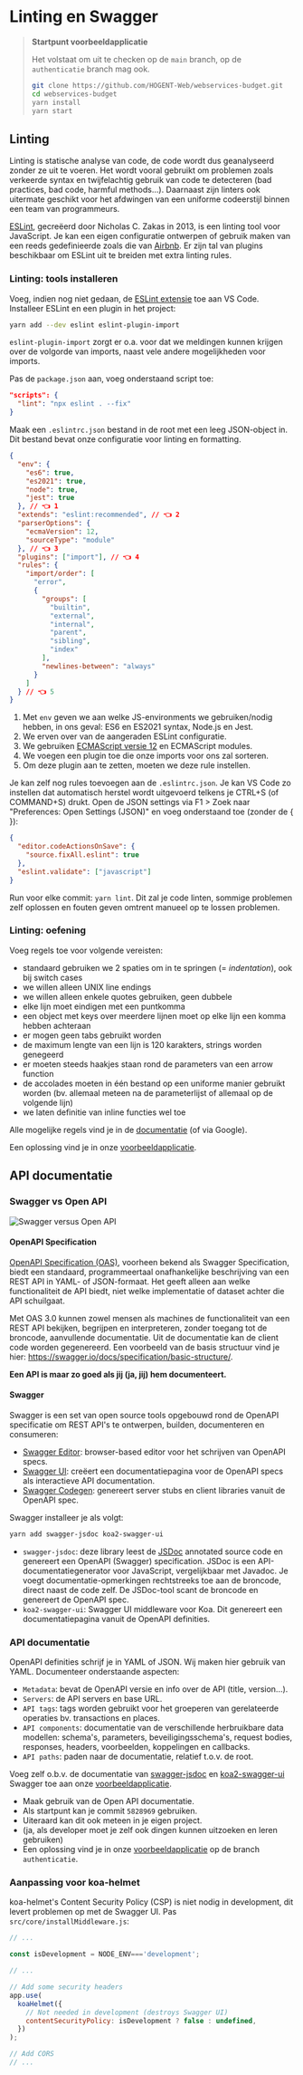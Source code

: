 # Linting en Swagger

> **Startpunt voorbeeldapplicatie**
>
> Het volstaat om uit te checken op de `main` branch, op de `authenticatie` branch mag ook.
>
> ```bash
> git clone https://github.com/HOGENT-Web/webservices-budget.git
> cd webservices-budget
> yarn install
> yarn start
> ```

## Linting

Linting is statische analyse van code, de code wordt dus geanalyseerd zonder ze uit te voeren. Het wordt vooral gebruikt om problemen zoals verkeerde syntax en twijfelachtig gebruik van code te detecteren (bad practices, bad code, harmful methods...). Daarnaast zijn linters ook uitermate geschikt voor het afdwingen van een uniforme codeerstijl binnen een team van programmeurs.

[ESLint](https://github.com/eslint/eslint), gecreëerd door Nicholas C. Zakas in 2013, is een linting tool voor JavaScript. Je kan een eigen configuratie ontwerpen of gebruik maken van een reeds gedefinieerde zoals die van [Airbnb](https://github.com/airbnb/javascript). Er zijn tal van plugins beschikbaar om ESLint uit te breiden met extra linting rules.

### Linting: tools installeren

Voeg, indien nog niet gedaan, de [ESLint extensie](https://marketplace.visualstudio.com/items?itemName=dbaeumer.vscode-eslint) toe aan VS Code. Installeer ESLint en een plugin in het project:

```bash
yarn add --dev eslint eslint-plugin-import
```

`eslint-plugin-import` zorgt er o.a. voor dat we meldingen kunnen krijgen over de volgorde van imports, naast vele andere mogelijkheden voor imports.

Pas de `package.json` aan, voeg onderstaand script toe:

```json
"scripts": {
  "lint": "npx eslint . --fix"
}
```

Maak een `.eslintrc.json` bestand in de root met een leeg JSON-object in. Dit bestand bevat onze configuratie voor linting en formatting.

<!-- cspell:disable -->
```json
{
  "env": {
    "es6": true,
    "es2021": true,
    "node": true,
    "jest": true
  }, // 👈 1
  "extends": "eslint:recommended", // 👈 2
  "parserOptions": {
    "ecmaVersion": 12,
    "sourceType": "module"
  }, // 👈 3
  "plugins": ["import"], // 👈 4
  "rules": {
    "import/order": [
      "error",
      {
        "groups": [
          "builtin",
          "external",
          "internal",
          "parent",
          "sibling",
          "index"
        ],
        "newlines-between": "always"
      }
    ]
  } // 👈 5
}
```
<!-- cspell:enable -->

1. Met `env` geven we aan welke JS-environments we gebruiken/nodig hebben, in ons geval: ES6 en ES2021 syntax, Node.js en Jest.
2. We erven over van de aangeraden ESLint configuratie.
3. We gebruiken [ECMAScript versie 12](https://dev.to/naimlatifi5/ecmascript-2021-es12-new-features-2l67) en ECMAScript modules.
4. We voegen een plugin toe die onze imports voor ons zal sorteren.
5. Om deze plugin aan te zetten, moeten we deze rule instellen.

Je kan zelf nog rules toevoegen aan de `.eslintrc.json`. Je kan VS Code zo instellen dat automatisch herstel wordt uitgevoerd telkens je CTRL+S (of COMMAND+S) drukt. Open de JSON settings via F1 > Zoek naar "Preferences: Open Settings (JSON)" en voeg onderstaand toe (zonder de { }):

```json
{
  "editor.codeActionsOnSave": {
    "source.fixAll.eslint": true
  },
  "eslint.validate": ["javascript"]
}
```

Run voor elke commit: `yarn lint`. Dit zal je code linten, sommige problemen zelf oplossen en fouten geven omtrent manueel op te lossen problemen.

### Linting: oefening

Voeg regels toe voor volgende vereisten:

- standaard gebruiken we 2 spaties om in te springen (= *indentation*), ook bij switch cases
- we willen alleen UNIX line endings
- we willen alleen enkele quotes gebruiken, geen dubbele
- elke lijn moet eindigen met een puntkomma
- een object met keys over meerdere lijnen moet op elke lijn een komma hebben achteraan
- er mogen geen tabs gebruikt worden
- de maximum lengte van een lijn is 120 karakters, strings worden genegeerd
- er moeten steeds haakjes staan rond de parameters van een arrow function
- de accolades moeten in één bestand op een uniforme manier gebruikt worden (bv. allemaal meteen na de parameterlijst of allemaal op de volgende lijn)
- we laten definitie van inline functies wel toe

Alle mogelijke regels vind je in de [documentatie](https://eslint.org/docs/latest/rules/) (of via Google).

Een oplossing vind je in onze [voorbeeldapplicatie](https://github.com/HOGENT-Web/webservices-budget).

## API documentatie

### Swagger vs Open API

![Swagger versus Open API](./images/swagger.png)

#### OpenAPI Specification

[OpenAPI Specification (OAS)](https://swagger.io/specification/), voorheen bekend als Swagger Specification, biedt een standaard, programmeertaal onafhankelijke beschrijving van een REST API in YAML- of JSON-formaat. Het geeft alleen aan welke functionaliteit de API biedt, niet welke implementatie of dataset achter die API schuilgaat.

Met OAS 3.0 kunnen zowel mensen als machines de functionaliteit van een REST API bekijken, begrijpen en interpreteren, zonder toegang tot de broncode, aanvullende documentatie. Uit de documentatie kan de client code worden gegenereerd. Een voorbeeld van de basis structuur vind je hier: <https://swagger.io/docs/specification/basic-structure/>.

**Een API is maar zo goed als jij (ja, jij) hem documenteert.**

#### Swagger

Swagger is een set van open source tools opgebouwd rond de OpenAPI specificatie om REST API's te ontwerpen, builden, documenteren en consumeren:

- [Swagger Editor](https://editor.swagger.io/): browser-based editor voor het schrijven van OpenAPI specs.
- [Swagger UI](https://swagger.io/tools/swagger-ui/): creëert een documentatiepagina voor de OpenAPI specs als interactieve API documentation.
- [Swagger Codegen](https://github.com/swagger-api/swagger-codegen): genereert server stubs en client libraries vanuit de OpenAPI spec.

Swagger installeer je als volgt:

```bash
yarn add swagger-jsdoc koa2-swagger-ui
```

- `swagger-jsdoc`: deze library leest de [JSDoc](https://jsdoc.app/) annotated source code en genereert een OpenAPI (Swagger) specification. JSDoc is een API-documentatiegenerator voor JavaScript, vergelijkbaar met Javadoc. Je voegt documentatie-opmerkingen rechtstreeks toe aan de broncode, direct naast de code zelf. De JSDoc-tool scant de broncode en genereert de OpenAPI spec.
- `koa2-swagger-ui`: Swagger UI middleware voor Koa. Dit genereert een documentatiepagina vanuit de OpenAPI definities.

### API documentatie

OpenAPI definities schrijf je in YAML of JSON. Wij maken hier gebruik van YAML. Documenteer onderstaande aspecten:

- `Metadata`: bevat de OpenAPI versie en info over de API (title, version...).
- `Servers`: de API servers en base URL.
- `API tags`: tags worden gebruikt voor het groeperen van gerelateerde operaties bv. transactions en places.
- `API components`: documentatie van de verschillende herbruikbare data modellen: schema's, parameters, beveiligingsschema's, request bodies, responses, headers, voorbeelden, koppelingen en callbacks.
- `API paths`: paden naar de documentatie, relatief t.o.v. de root.

Voeg zelf o.b.v. de documentatie van [swagger-jsdoc](https://www.npmjs.com/package/swagger-jsdoc) en [koa2-swagger-ui](https://www.npmjs.com/package/koa2-swagger-ui) Swagger toe aan onze [voorbeeldapplicatie](https://github.com/HOGENT-Web/webservices-budget).

- Maak gebruik van de Open API documentatie.
- Als startpunt kan je commit `5828969` gebruiken.
- Uiteraard kan dit ook meteen in je eigen project.
- (ja, als developer moet je zelf ook dingen kunnen uitzoeken en leren gebruiken)
- Een oplossing vind je in onze [voorbeeldapplicatie](https://github.com/HOGENT-Web/webservices-budget) op de branch `authenticatie`.

### Aanpassing voor koa-helmet

koa-helmet's Content Security Policy (CSP) is niet nodig in development, dit levert problemen op met de Swagger UI. Pas `src/core/installMiddleware.js`:

```js
// ...

const isDevelopment = NODE_ENV==='development';

// ...

// Add some security headers
app.use(
  koaHelmet({
    // Not needed in development (destroys Swagger UI)
    contentSecurityPolicy: isDevelopment ? false : undefined,
  })
);

// Add CORS
// ...
```
